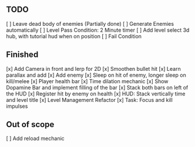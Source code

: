 ## TODO
[ ] Leave dead body of enemies (Partially done)
[ ] Generate Enemies automatically
[ ] Level Pass Condition: 2 Minute timer
[ ] Add level select 3d hub, with tutorial hud when on position
[ ] Fail Condition

## Finished
[x] Add Camera in front and lerp for 2D
[x] Smoothen bullet hit
[x] Learn parallax and add
[x] Add enemy 
[x] Sleep on hit of enemy, longer sleep on kill/melee
[x] Player health bar
[x] Time dilation mechanic
[x] Show Dopamine Bar and implement filling of the bar
[x] Stack both bars on left of the HUD
[x] Register hit by enemy on health
[x] HUD: Stack vertically time and level title 
[x] Level Management Refactor
[x] Task: Focus and kill impulses

## Out of scope
[ ] Add reload mechanic
